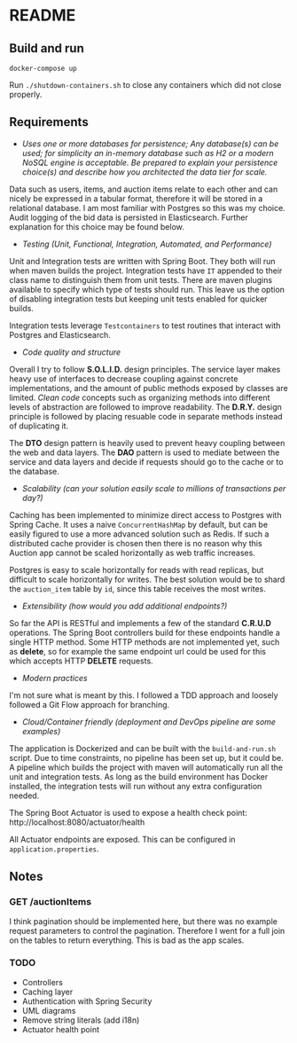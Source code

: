 # README

## Build and run

`docker-compose up`

Run `./shutdown-containers.sh` to close any containers which did not close
properly.

## Requirements

* *Uses one or more databases for persistence; Any database(s) can be used; for simplicity an in-memory database such
  as H2 or a modern NoSQL engine is acceptable. Be prepared to explain your persistence choice(s) and describe how
  you architected the data tier for scale.*

Data such as users, items, and auction items relate to each other and can
nicely be expressed in a tabular format, therefore it will be stored in a
relational database. I am most familiar with Postgres so this was my choice.
Audit logging of the bid data is persisted in Elasticsearch. Further
explanation for this choice may be found below.

* *Testing (Unit, Functional, Integration, Automated, and Performance)* 

Unit and Integration tests are written with Spring Boot. They both will run
when maven builds the project. Integration tests have `IT` appended to their 
class name to distinguish them from unit tests. There are maven plugins 
available to specify which type of tests should run. This leave us the
option of disabling integration tests but keeping unit tests enabled for
quicker builds.

Integration tests leverage `Testcontainers` to test routines that interact
with Postgres and Elasticsearch.

* *Code quality and structure*

Overall I try to follow **S.O.L.I.D.** design principles. The service layer
makes heavy use of interfaces to decrease coupling against concrete
implementations, and the amount of public methods exposed by classes are
limited. *Clean code* concepts such as organizing methods into different
levels of abstraction are followed to improve readability. The **D.R.Y.** design
principle is followed by placing resuable code in separate methods instead
of duplicating it.

The **DTO** design pattern is heavily used to prevent heavy coupling between
the web and data layers. The **DAO** pattern is used to mediate between
the service and data layers and decide if requests should go to the cache
or to the database.

* *Scalability (can your solution easily scale to millions of 
transactions per day?)*

Caching has been implemented to minimize direct access to Postgres with 
Spring Cache. It uses a naive `ConcurrentHashMap` by default, but can be
easily figured to use a more advanced solution such as Redis. If such a
distributed cache provider is chosen then there is no reason why this Auction
app cannot be scaled horizontally as web traffic increases.

Postgres is easy to scale horizontally for reads with read replicas, but
difficult to scale horizontally for writes. The best solution would be to
shard the `auction_item` table by `id`, since this table receives the most
writes.

* *Extensibility (how would you add additional endpoints?)*

So far the API is RESTful and implements a few of the standard **C.R.U.D**
operations. The Spring Boot controllers build for these endpoints handle
a single HTTP method. Some HTTP methods are not implemented yet, such as 
**delete**, so for example the same endpoint url could be used for this 
which accepts HTTP **DELETE** requests.

* *Modern practices*

I'm not sure what is meant by this. I followed a TDD approach and loosely
followed a Git Flow approach for branching.

* *Cloud/Container friendly (deployment and DevOps pipeline are some examples)*

The application is Dockerized and can be built with the 
`build-and-run.sh` script. Due to time constraints, no pipeline has been
set up, but it could be. A pipeline which builds the project with maven
will automatically run all the unit and integration tests. As long as the
build environment has Docker installed, the integration tests will run
without any extra configuration needed.

The Spring Boot Actuator is used to expose a health check point:
http://localhost:8080/actuator/health

All Actuator endpoints are exposed. This can be configured in
`application.properties`.

## Notes

### GET /auctionItems
I think pagination should be implemented here, but there was
no example request parameters to control the pagination. Therefore
I went for a full join on the tables to return everything. This is
bad as the app scales.

### TODO
* Controllers
* Caching layer
* Authentication with Spring Security
* UML diagrams
* Remove string literals (add i18n)
* Actuator health point